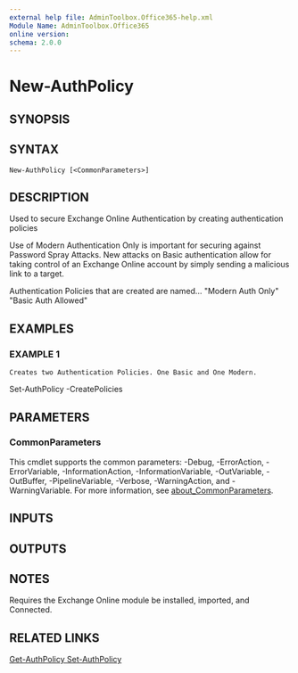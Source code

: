 ```yaml
---
external help file: AdminToolbox.Office365-help.xml
Module Name: AdminToolbox.Office365
online version:
schema: 2.0.0
---
```


# New-AuthPolicy

## SYNOPSIS

## SYNTAX

```
New-AuthPolicy [<CommonParameters>]
```

## DESCRIPTION
Used to secure Exchange Online Authentication by creating authentication policies

Use of Modern Authentication Only is important for securing against Password Spray Attacks.
New attacks on Basic authentication allow for taking control of an Exchange Online account by simply sending a malicious link to a target.

Authentication Policies that are created are named...
"Modern Auth Only"
"Basic Auth Allowed"

## EXAMPLES

### EXAMPLE 1
```
Creates two Authentication Policies. One Basic and One Modern.
```

Set-AuthPolicy -CreatePolicies

## PARAMETERS

### CommonParameters
This cmdlet supports the common parameters: -Debug, -ErrorAction, -ErrorVariable, -InformationAction, -InformationVariable, -OutVariable, -OutBuffer, -PipelineVariable, -Verbose, -WarningAction, and -WarningVariable. For more information, see [about_CommonParameters](http://go.microsoft.com/fwlink/?LinkID=113216).

## INPUTS

## OUTPUTS

## NOTES
Requires the Exchange Online module be installed, imported, and Connected.

## RELATED LINKS

[Get-AuthPolicy
Set-AuthPolicy]()

